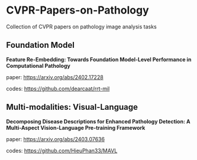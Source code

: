 # CVPR-Papers-on-Pathology
Collection of CVPR papers on pathology image analysis tasks

## Foundation Model

**Feature Re-Embedding: Towards Foundation Model-Level Performance in Computational Pathology**

paper: https://arxiv.org/abs/2402.17228

codes: https://github.com/dearcaat/rrt-mil

## Multi-modalities: Visual-Language 

**Decomposing Disease Descriptions for Enhanced Pathology Detection: A Multi-Aspect Vision-Language Pre-training Framework**

paper: https://arxiv.org/abs/2403.07636

codes: https://github.com/HieuPhan33/MAVL
